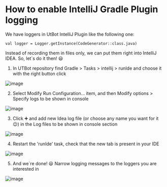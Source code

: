 # How to enable IntelliJ Gradle Plugin logging

We have loggers in UtBot IntelliJ Plugin like the following one:


`val logger = Logger.getInstance(CodeGenerator::class.java)`


Instead of recording them in files only, we can put them right into IntelliJ IDEA. So, let\`s do it then! 😃


1. In UTBot repository find Gradle > Tasks > intellij > runIde and choose it with the right button click

![image](https://user-images.githubusercontent.com/106974353/175880783-57a190f1-283d-448f-984b-8acd62af657c.png)


2. Select Modify Run Configuration... item, and then Modify options > Specify logs to be shown in console

![image](https://user-images.githubusercontent.com/106974353/175881032-944bc31a-bd13-43c1-9ebf-e2b542984b7d.png)


3. Click ➕ and add new Idea log file (or choose any name you want for it 😉) in the Log files to be shown in console section

![image](https://user-images.githubusercontent.com/106974353/175881081-4612493b-a8fb-4c5b-b3b2-edaa4bea0703.png)


4. Restart the 'runIde' task, check that the new tab is present in your IDE

![image](https://user-images.githubusercontent.com/106974353/175881135-6fa393fb-4f62-4f39-b009-dea9bc742411.png)


5. And we\`re done! 😃 Narrow logging messages to the loggers you are interested in

![image](https://user-images.githubusercontent.com/106974353/175881203-9e6e1ed2-3ba7-4ea9-a18a-a5ce314a13ab.png)


